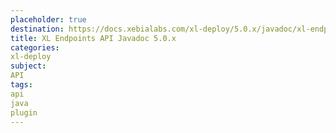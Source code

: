 ```yaml
---
placeholder: true
destination: https://docs.xebialabs.com/xl-deploy/5.0.x/javadoc/xl-endpoints-api/index.html
title: XL Endpoints API Javadoc 5.0.x
categories:
xl-deploy
subject:
API
tags:
api
java
plugin
---
```

